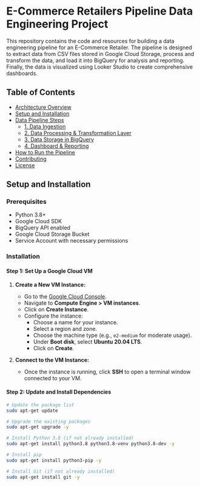 # E-Commerce Retailers Pipeline Data Engineering Project

This repository contains the code and resources for building a data engineering pipeline for an E-Commerce Retailer. The pipeline is designed to extract data from CSV files stored in Google Cloud Storage, process and transform the data, and load it into BigQuery for analysis and reporting. Finally, the data is visualized using Looker Studio to create comprehensive dashboards.

## Table of Contents

- [Architecture Overview](#architecture-overview)
- [Setup and Installation](#setup-and-installation)
- [Data Pipeline Steps](#data-pipeline-steps)
  - [1. Data Ingestion](#1-data-ingestion)
  - [2. Data Processing & Transformation Layer](#2-data-processing--transformation-layer)
  - [3. Data Storage in BigQuery](#3-data-storage-in-bigquery)
  - [4. Dashboard & Reporting](#4-dashboard--reporting)
- [How to Run the Pipeline](#how-to-run-the-pipeline)
- [Contributing](#contributing)
- [License](#license)

## Setup and Installation

### Prerequisites

- Python 3.8+
- Google Cloud SDK
- BigQuery API enabled
- Google Cloud Storage Bucket
- Service Account with necessary permissions

### Installation

#### Step 1: Set Up a Google Cloud VM

1. **Create a New VM Instance:**
   - Go to the [Google Cloud Console](https://console.cloud.google.com/).
   - Navigate to **Compute Engine > VM instances**.
   - Click on **Create Instance**.
   - Configure the instance:
     - Choose a name for your instance.
     - Select a region and zone.
     - Choose the machine type (e.g., `e2-medium` for moderate usage).
     - Under **Boot disk**, select **Ubuntu 20.04 LTS**.
     - Click on **Create**.

2. **Connect to the VM Instance:**
   - Once the instance is running, click **SSH** to open a terminal window connected to your VM.

#### Step 2: Update and Install Dependencies

```bash
# Update the package list
sudo apt-get update

# Upgrade the existing packages
sudo apt-get upgrade -y

# Install Python 3.8 (if not already installed)
sudo apt-get install python3.8 python3.8-venv python3.8-dev -y

# Install pip
sudo apt-get install python3-pip -y

# Install Git (if not already installed)
sudo apt-get install git -y






                                 
